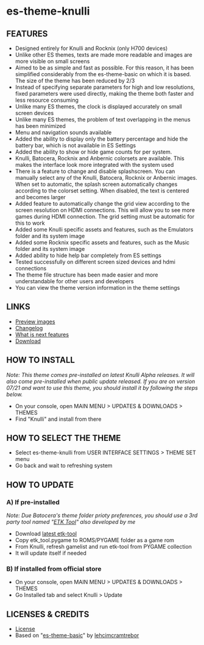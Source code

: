 # es-theme-knulli
## FEATURES
- Designed entirely for Knulli and Rocknix (only H700 devices)
- Unlike other ES themes, texts are made more readable and images are more visible on small screens
- Aimed to be as simple and fast as possible. For this reason, it has been simplified considerably from the es-theme-basic on which it is based. The size of the theme has been reduced by 2/3
- Instead of specifying separate parameters for high and low resolutions, fixed parameters were used directly, making the theme both faster and less resource consuming
- Unlike many ES themes, the clock is displayed accurately on small screen devices
- Unlike many ES themes, the problem of text overlapping in the menus has been minimized
- Menu and navigation sounds available
- Added the ability to display only the battery percentage and hide the battery bar, which is not available in ES Settings
- Added the ability to show or hide game counts for per system. 
- Knulli, Batocera, Rocknix and Anbernic colorsets are available. This makes the interface look more integrated with the system used
- There is a feature to change and disable splashscreen. You can manually select any of the Knulli, Batocera, Rocknix or Anbernic images. When set to automatic, the splash screen automatically changes according to the colorset setting. When disabled, the text is centered and becomes larger
- Added feature to automatically change the grid view according to the screen resolution on HDMI connections. This will allow you to see more games during HDMI connection. The grid setting must be automatic for this to work
- Added some Knulli specific assets and features, such as the Emulators folder and its system image
- Added some Rocknix specific assets and features, such as the Music folder and its system image
- Added ability to hide help bar completely from ES settings
- Tested successfully on different screen sized devices and hdmi connections
- The theme file structure has been made easier and more understandable for other users and developers
- You can view the theme version information in the theme settings
## LINKS
- [Preview images](https://github.com/symbuzzer/es-theme-knulli/blob/main/screenshots/README.md)
- [Changelog](https://github.com/symbuzzer/es-theme-knulli/blob/main/CHANGELOG.md)
- [What is next features](https://github.com/symbuzzer/es-theme-knulli/blob/main/ROADMAP.md)
- [Download](https://github.com/symbuzzer/es-theme-knulli/releases/latest/download/es-theme-knulli.zip)
## HOW TO INSTALL
  *Note: This theme comes pre-installed on latest Knulli Alpha releases. It will also come pre-installed when public update released. If you are on version 07/21 and want to use this theme, you should install it by following the steps below.*
- On your console, open MAIN MENU > UPDATES & DOWNLOADS > THEMES
- Find "Knulli" and install from there

## HOW TO SELECT THE THEME
- Select es-theme-knulli from USER INTERFACE SETTINGS > THEME SET menu
- Go back and wait to refreshing system

## HOW TO UPDATE
### A) If pre-installed
*Note: Due Batocera's theme folder prioty preferences, you should use a 3rd party tool named "[ETK Tool](https://github.com/symbuzzer/etk_tool)" also developed by me*
- Download [latest etk-tool](https://github.com/symbuzzer/etk_tool/releases/latest/download/etk_tool.pygame)
- Copy etk_tool.pygame to ROMS/PYGAME folder as a game rom
- From Knulli, refresh gamelist and run etk-tool from PYGAME collection
- It will update itself if needed
### B) If installed from official store
- On your console, open MAIN MENU > UPDATES & DOWNLOADS > THEMES
- Go Installed tab and select Knulli > Update

## LICENSES & CREDITS
- [License](https://github.com/symbuzzer/es-theme-knulli/blob/main/LICENSE)
- Based on "[es-theme-basic](https://github.com/lehcimcramtrebor/es-theme-basic)" by [lehcimcramtrebor](https://github.com/lehcimcramtrebor)
